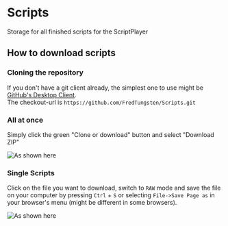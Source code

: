 # Scripts
Storage for all finished scripts for the ScriptPlayer

## How to download scripts

### Cloning the repository

If you don't have a git client already, the simplest one to use might be [GitHub's Desktop Client](https://desktop.github.com/).  
The checkout-url is `https://github.com/FredTungsten/Scripts.git`

### All at once

Simply click the green "Clone or download" button and select "Download ZIP"

![As shown here](https://raw.githubusercontent.com/FredTungsten/ScriptPlayer/master/Assets/DownloadAll.jpg)

### Single Scripts

Click on the file you want to download, switch to `RAW` mode and save the file on your computer by pressing ``Ctrl`` + ``S`` or selecting ``File->Save Page as`` in your browser's menu (might be different in some browsers).

![As shown here](https://raw.githubusercontent.com/FredTungsten/ScriptPlayer/master/Assets/SelectRaw.jpg)
